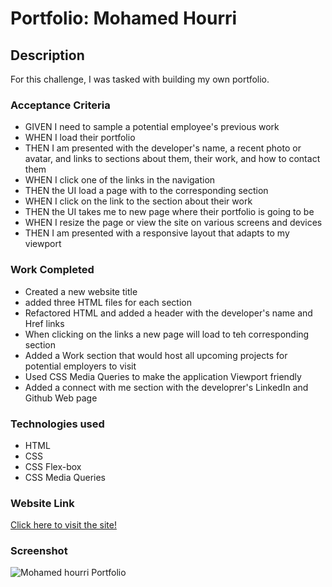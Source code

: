 # Portfolio: Mohamed Hourri

## Description

For this challenge, I was tasked with building my own portfolio. 

### Acceptance Criteria

* GIVEN I need to sample a potential employee's previous work
* WHEN I load their portfolio
* THEN I am presented with the developer's name, a recent photo or avatar, and links to sections about them, their work, and how to contact them
* WHEN I click one of the links in the navigation
* THEN the UI load a page with to the corresponding section
* WHEN I click on the link to the section about their work
* THEN the UI takes me to new page where their portfolio is going to be
* WHEN I resize the page or view the site on various screens and devices
* THEN I am presented with a responsive layout that adapts to my viewport

### Work Completed

* Created a new website title
* added three HTML files for each section
* Refactored HTML and added a header with the developer's name and Href links
* When clicking on the links a new page will load to teh corresponding section
* Added a Work section that would host all upcoming projects for potential employers to visit
* Used CSS Media Queries to make the application Viewport friendly
* Added a connect with me section with the developrer's LinkedIn and Github Web page


### Technologies used 

* HTML
* CSS
* CSS Flex-box
* CSS Media Queries



### Website Link
[Click here to visit the site!](https://amylumpkin.github.io/Responsive-Portfolio/)

### Screenshot

![Mohamed hourri Portfolio](./assets/01-html-css-git-homework-demo.png)